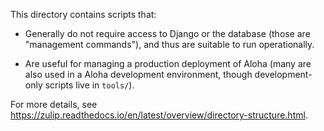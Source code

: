 This directory contains scripts that:

- Generally do not require access to Django or the database (those are
  "management commands"), and thus are suitable to run operationally.

- Are useful for managing a production deployment of Aloha (many are
  also used in a Aloha development environment, though
  development-only scripts live in `tools/`).

For more details, see
https://zulip.readthedocs.io/en/latest/overview/directory-structure.html.
